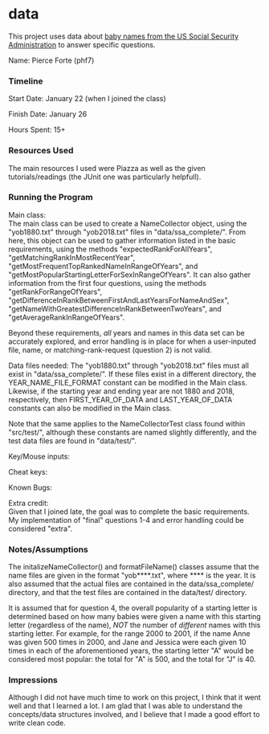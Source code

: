 data
====

This project uses data about [baby names from the US Social Security Administration](https://www.ssa.gov/oact/babynames/limits.html) to answer specific questions. 


Name: Pierce Forte (phf7)

### Timeline

Start Date: January 22 (when I joined the class)

Finish Date: January 26

Hours Spent: 15+

### Resources Used  
The main resources I used were Piazza as well as the given tutorials/readings (the JUnit one was particularly helpfull).

### Running the Program

Main class:   
The main class can be used to create a NameCollector object, using the "yob1880.txt" through "yob2018.txt" files in "data/ssa_complete/". From here, this object can be used to gather information listed in the basic requirements, using the methods "expectedRankForAllYears", "getMatchingRankInMostRecentYear", "getMostFrequentTopRankedNameInRangeOfYears", and "getMostPopularStartingLetterForSexInRangeOfYears". It can also gather information from the first four questions, using the methods "getRankForRangeOfYears", "getDifferenceInRankBetweenFirstAndLastYearsForNameAndSex", "getNameWithGreatestDifferenceInRankBetweenTwoYears", and "getAverageRankInRangeOfYears".

Beyond these requirements, *all* years and names in this data set can be accurately explored, and error handling is in place for when a user-inputed file, name, or matching-rank-request (question 2) is not valid.

Data files needed: 
The "yob1880.txt" through "yob2018.txt" files must all exist in "data/ssa_complete/". If these files exist in a different directory, the YEAR_NAME_FILE_FORMAT constant can be modified in the Main class. Likewise, if the starting year and ending year are not 1880 and 2018, respectively, then FIRST_YEAR_OF_DATA and LAST_YEAR_OF_DATA constants can also be modified in the Main class.  

Note that the same applies to the NameCollectorTest class found within "src/test/", although these constants are named slightly differently, and the test data files are found in "data/test/". 

Key/Mouse inputs:

Cheat keys:

Known Bugs:

Extra credit:  
Given that I joined late, the goal was to complete the basic requirements. My implementation of "final" questions 1-4 and error handling could be considered "extra".


### Notes/Assumptions
The initalizeNameCollector() and formatFileName() classes assume that the name files are given in the format "yob****.txt", where **** is the year. It is also assumed that the actual files are contained in the data/ssa_complete/ directory, and that the test files are contained in the data/test/ directory.

It is assumed that for question 4, the overall popularity of a starting letter is determined based on how many babies were given a name with this starting letter (regardless of the name), *NOT* the number of *different* names with this starting letter. For example, for the range 2000 to 2001, if the name Anne was given 500 times in 2000, and Jane and Jessica were each given 10 times in each of the aforementioned years, the starting letter "A" would be considered most popular: the total for "A" is 500, and the total for "J" is 40.

### Impressions   
Although I did not have much time to work on this project, I think that it went well and that I learned a lot. I am glad that I was able to understand the concepts/data structures involved, and I believe that I made a good effort to write clean code.
